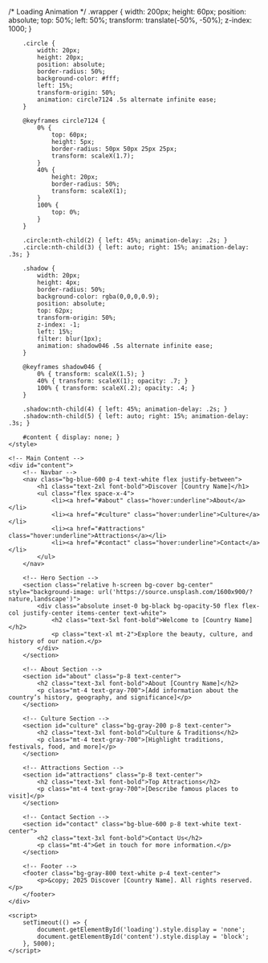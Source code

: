 /* Loading Animation */
        .wrapper {
            width: 200px;
            height: 60px;
            position: absolute;
            top: 50%;
            left: 50%;
            transform: translate(-50%, -50%);
            z-index: 1000;
        }

        .circle {
            width: 20px;
            height: 20px;
            position: absolute;
            border-radius: 50%;
            background-color: #fff;
            left: 15%;
            transform-origin: 50%;
            animation: circle7124 .5s alternate infinite ease;
        }

        @keyframes circle7124 {
            0% {
                top: 60px;
                height: 5px;
                border-radius: 50px 50px 25px 25px;
                transform: scaleX(1.7);
            }
            40% {
                height: 20px;
                border-radius: 50%;
                transform: scaleX(1);
            }
            100% {
                top: 0%;
            }
        }

        .circle:nth-child(2) { left: 45%; animation-delay: .2s; }
        .circle:nth-child(3) { left: auto; right: 15%; animation-delay: .3s; }

        .shadow {
            width: 20px;
            height: 4px;
            border-radius: 50%;
            background-color: rgba(0,0,0,0.9);
            position: absolute;
            top: 62px;
            transform-origin: 50%;
            z-index: -1;
            left: 15%;
            filter: blur(1px);
            animation: shadow046 .5s alternate infinite ease;
        }

        @keyframes shadow046 {
            0% { transform: scaleX(1.5); }
            40% { transform: scaleX(1); opacity: .7; }
            100% { transform: scaleX(.2); opacity: .4; }
        }

        .shadow:nth-child(4) { left: 45%; animation-delay: .2s; }
        .shadow:nth-child(5) { left: auto; right: 15%; animation-delay: .3s; }

        #content { display: none; }
    </style>
</head>
<body class="bg-gray-100">
    <!-- Loading Screen -->
    <div id="loading">
        <div class="wrapper">
            <div class="circle"></div>
            <div class="circle"></div>
            <div class="circle"></div>
            <div class="shadow"></div>
            <div class="shadow"></div>
            <div class="shadow"></div>
        </div>
    </div>

    <!-- Main Content -->
    <div id="content">
        <!-- Navbar -->
        <nav class="bg-blue-600 p-4 text-white flex justify-between">
            <h1 class="text-2xl font-bold">Discover [Country Name]</h1>
            <ul class="flex space-x-4">
                <li><a href="#about" class="hover:underline">About</a></li>
                <li><a href="#culture" class="hover:underline">Culture</a></li>
                <li><a href="#attractions" class="hover:underline">Attractions</a></li>
                <li><a href="#contact" class="hover:underline">Contact</a></li>
            </ul>
        </nav>
        
        <!-- Hero Section -->
        <section class="relative h-screen bg-cover bg-center" style="background-image: url('https://source.unsplash.com/1600x900/?nature,landscape')">
            <div class="absolute inset-0 bg-black bg-opacity-50 flex flex-col justify-center items-center text-white">
                <h2 class="text-5xl font-bold">Welcome to [Country Name]</h2>
                <p class="text-xl mt-2">Explore the beauty, culture, and history of our nation.</p>
            </div>
        </section>
        
        <!-- About Section -->
        <section id="about" class="p-8 text-center">
            <h2 class="text-3xl font-bold">About [Country Name]</h2>
            <p class="mt-4 text-gray-700">[Add information about the country’s history, geography, and significance]</p>
        </section>
        
        <!-- Culture Section -->
        <section id="culture" class="bg-gray-200 p-8 text-center">
            <h2 class="text-3xl font-bold">Culture & Traditions</h2>
            <p class="mt-4 text-gray-700">[Highlight traditions, festivals, food, and more]</p>
        </section>
        
        <!-- Attractions Section -->
        <section id="attractions" class="p-8 text-center">
            <h2 class="text-3xl font-bold">Top Attractions</h2>
            <p class="mt-4 text-gray-700">[Describe famous places to visit]</p>
        </section>
        
        <!-- Contact Section -->
        <section id="contact" class="bg-blue-600 p-8 text-white text-center">
            <h2 class="text-3xl font-bold">Contact Us</h2>
            <p class="mt-4">Get in touch for more information.</p>
        </section>
        
        <!-- Footer -->
        <footer class="bg-gray-800 text-white p-4 text-center">
            <p>&copy; 2025 Discover [Country Name]. All rights reserved.</p>
        </footer>
    </div>
    
    <script>
        setTimeout(() => {
            document.getElementById('loading').style.display = 'none';
            document.getElementById('content').style.display = 'block';
        }, 5000);
    </script>
</body>
</html>
